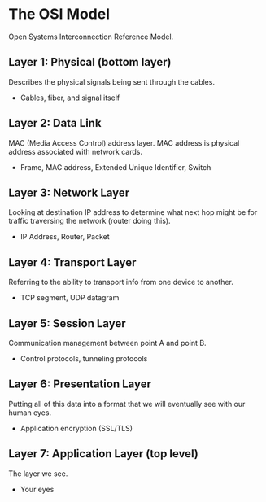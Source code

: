 # The OSI Model

Open Systems Interconnection Reference Model.

## Layer 1: Physical (bottom layer)

Describes the physical signals being sent through the cables.

* Cables, fiber, and signal itself

## Layer 2: Data Link

MAC (Media Access Control) address layer. MAC address is physical address associated with network cards.

* Frame, MAC address, Extended Unique Identifier, Switch

## Layer 3: Network Layer

Looking at destination IP address to determine what next hop might be for traffic traversing the network (router doing this).

* IP Address, Router, Packet

## Layer 4: Transport Layer

Referring to the ability to transport info from one device to another.

* TCP segment, UDP datagram

## Layer 5: Session Layer

Communication management between point A and point B.

* Control protocols, tunneling protocols

## Layer 6: Presentation Layer

Putting all of this data into a format that we will eventually see with our human eyes.

* Application encryption (SSL/TLS)

## Layer 7: Application Layer (top level)

The layer we see.

* Your eyes